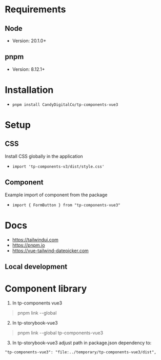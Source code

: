 # Requirements

## Node

- Version: 20.1.0+

## pnpm

- Version: 8.12.1+

# Installation

- `pnpm install CandyDigitalCo/tp-components-vue3`

# Setup

## CSS

Install CSS globally in the application

- `import 'tp-components-v3/dist/style.css'`

## Component

Example import of component from the package

- `import { FormButton } from "tp-components-vue3"`

# Docs

- <a href="https://tailwindui.com" target="_blank">https://tailwindui.com</a>
- <a href="https://pnpm.io" target="_blank">https://pnpm.io</a>
- <a href="https://vue-tailwind-datepicker.com/" target="_blank">https://vue-tailwind-datepicker.com</a>

## Local development

# Component library

1. In tp-components vue3

> pnpm link --global

2. In tp-storybook-vue3

> pnpm link --global tp-components-vue3

3. In tp-storybook-vue3 adjust path in package.json dependency to:

`"tp-components-vue3": "file:../temporary/tp-components-vue3/dist",`


